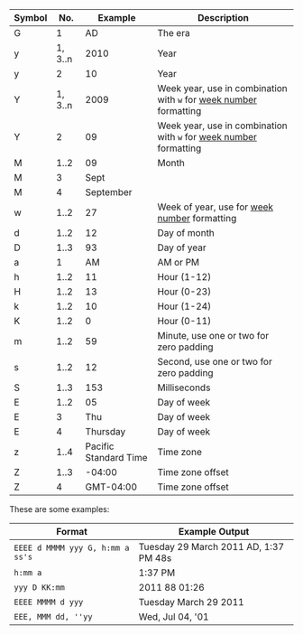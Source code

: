 | Symbol | No. | Example | Description |
| --- | --- | --- | --- |
| G | 1 | AD | The era |
| y | 1, 3..n | 2010 | Year |
| y | 2 | 10 | Year |
| Y | 1, 3..n | 2009 | Week year, use in combination with `w` for [week number](https://en.wikipedia.org/wiki/Week#Week_numbering) formatting |
| Y | 2 | 09 | Week year, use in combination with `w` for [week number](https://en.wikipedia.org/wiki/Week#Week_numbering) formatting |
| M | 1..2 | 09 | Month |
| M | 3 | Sept |
| M | 4 | September |
| w | 1..2 | 27 | Week of year, use for [week number](https://en.wikipedia.org/wiki/Week#Week_numbering) formatting |
| d | 1..2 | 12 | Day of month |
| D | 1..3 | 93 | Day of year |
| a | 1 | AM | AM or PM |
| h | 1..2 | 11 | Hour (1-12) |
| H | 1..2 | 13 | Hour (0-23) |
| k | 1..2 | 10 | Hour (1-24) |
| K | 1..2 | 0 | Hour (0-11) |
| m | 1..2 | 59 | Minute, use one or two for zero padding |
| s | 1..2 | 12 | Second, use one or two for zero padding |
| S | 1..3 | 153 | Milliseconds |
| E | 1..2 | 05 | Day of week |
| E | 3 | Thu | Day of week |
| E | 4 | Thursday | Day of week |
| z | 1..4 | Pacific Standard Time | Time zone |
| Z | 1..3 | -04:00 | Time zone offset |
| Z | 4 | GMT-04:00 | Time zone offset |

These are some examples:

| Format | Example Output |
| --- | --- |
| `EEEE d MMMM yyy G, h:mm a ss's` | Tuesday 29 March 2011 AD, 1:37 PM 48s |
| `h:mm a` | 1:37 PM |
| `yyy D KK:mm` | 2011 88 01:26 |
| `EEEE MMMM d yyy` | Tuesday March 29 2011 |
| `EEE, MMM dd, ''yy` | Wed, Jul 04, '01 |